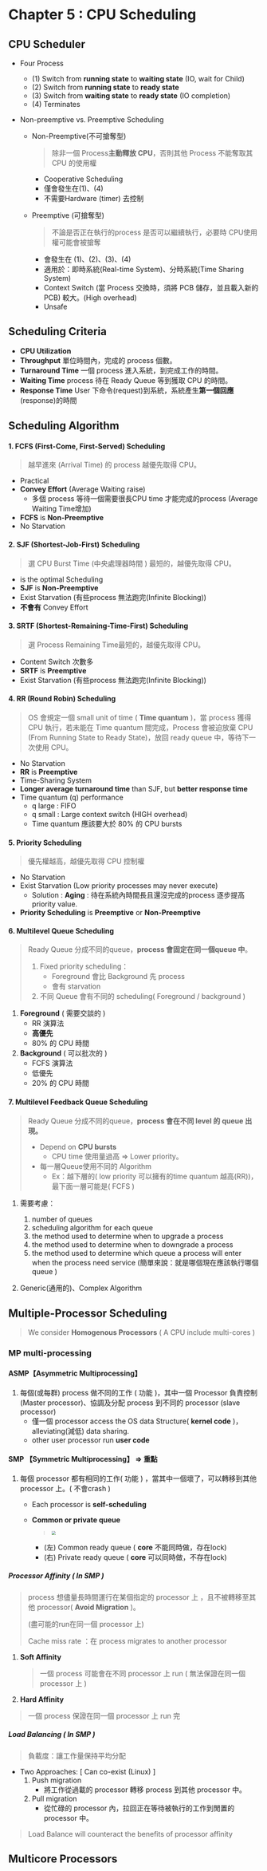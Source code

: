 # Chapter 5 : CPU Scheduling

## CPU Scheduler

- Four Process
  - (1) Switch from **running state** to **waiting state** (IO, wait for Child)
  - (2) Switch from **running state** to **ready state**
  - (3) Switch from **waiting state** to **ready state** (IO completion)
  - (4) Terminates

- Non-preemptive vs. Preemptive Scheduling

  - Non-Preemptive(不可搶奪型)

	> 除非一個 Process**主動釋放 CPU**，否則其他 Process 不能奪取其 CPU 的使用權

    - Cooperative Scheduling
    - 僅會發生在(1)、(4)
    - 不需要Hardware (timer) 去控制 

  - Preemptive (可搶奪型)

    > 不論是否正在執行的process 是否可以繼續執行，必要時    CPU使用權可能會被搶奪

    - 會發生在 (1)、(2)、(3)、(4)
    - 適用於：即時系統(Real-time System)、分時系統(Time Sharing System)
    - Context Switch (當 Process 交換時，須將 PCB 儲存，並且載入新的 PCB) 較大。(High overhead)
    - Unsafe

## Scheduling Criteria

- **CPU Utilization**
- **Throughput** 單位時間內，完成的 process 個數。
- **Turnaround Time** 一個 process 進入系統，到完成工作的時間。 
- **Waiting Time** process 待在 Ready Queue 等到獲取 CPU 的時間。
- **Response Time** User 下命令(request)到系統，系統產生**第一個回應**(response)的時間

## Scheduling Algorithm

#### **1. FCFS** (First-Come, First-Served) **Scheduling**

> 越早進來 (Arrival Time) 的 process 越優先取得 CPU。

- Practical
- **Convey Effort** (Average Waiting raise)
  - 多個 process 等待一個需要很長CPU time 才能完成的process (Average Waiting Time增加)
- **FCFS** is **Non-Preemptive**
- No Starvation

#### **2. SJF** (Shortest-Job-First) **Scheduling**

> 選 CPU Burst Time (中央處理器時間 ) 最短的，越優先取得 CPU。

- is the optimal Scheduling
- **SJF** is  **Non-Preemptive**
- Exist Starvation (有些process 無法跑完(Infinite Blocking))
- **不會有** Convey Effort

#### **3. SRTF** (Shortest-Remaining-Time-First) **Scheduling**

> 選 Process Remaining Time最短的，越優先取得 CPU。

- Content Switch 次數多
- **SRTF** is **Preemptive**
- Exist Starvation (有些process 無法跑完(Infinite Blocking))

#### **4. RR** (Round Robin) **Scheduling**

> OS 會規定一個 small unit of time ( **Time quantum** )，當 process 獲得 CPU 執行，若未能在 Time quantum 間完成，Process 會被迫放棄 CPU (From Running State to Ready State)，放回 ready queue 中，等待下一次使用 CPU。

- No Starvation
- **RR** is **Preemptive**
- Time-Sharing System
- **Longer average turnaround time** than SJF, but **better response time**
- Time quantum (q) performance
  - q large : FIFO
  - q small : Large context switch (HIGH overhead)
  - Time quantum 應該要大於 80% 的 CPU bursts

#### **5. Priority Scheduling**

> 優先權越高，越優先取得 CPU 控制權

- No Starvation
- Exist Starvation (Low priority processes may never execute)
  - Solution : **Aging** : 待在系統內時間長且還沒完成的process 逐步提高 priority value.
- **Priority Scheduling** is **Preemptive** or **Non-Preemptive**

#### **6. Multilevel Queue Scheduling**

>   Ready Queue 分成不同的queue，**process 會固定在同一個queue 中**。
>
>   1.   Fixed priority scheduling：
>        -   Foreground 會比 Background 先 process
>        -   會有 starvation
>   2.   不同 Queue 會有不同的 scheduling( Foreground / background )

1.	**Foreground** ( 需要交談的 )
	- RR 演算法
	- **高優先**
	- 80% 的 CPU 時間
2.	**Background** ( 可以批次的 )
	- FCFS 演算法
	- 低優先
	- 20% 的 CPU 時間

#### **7. Multilevel Feedback Queue Scheduling**

>   Ready Queue 分成不同的queue，**process 會在不同 level 的 queue 出現。**
>
>   -   Depend on **CPU bursts**
>       -   CPU time 使用量過高 => Lower priority。
>   -   每一層Queue使用不同的 Algorithm
>       -   Ex：越下層的( low priority 可以擁有的time quantum 越高(RR))，最下面一層可能是( FCFS )

1.   需要考慮：
     1.   number of queues
     2.   scheduling algorithm for each queue
     3.   the method used to determine when to upgrade a process
     4.   the method used to determine when to downgrade a process
     5.   the method used to determine which queue a process will enter when the process need service (簡單來說：就是哪個現在應該執行哪個 queue )

2.   Generic(通用的)、Complex Algorithm

## Multiple-Processor Scheduling

>    We consider **Homogenous Processors** ( A CPU include multi-cores )

### MP multi-processing

#### **ASMP**【Asymmetric Multiprocessing】

1.   每個(或每群) process 做不同的工作 ( 功能 )，其中一個 Processor 負責控制(Master processor)、協調及分配 process 到不同的 processor (slave processor)
     -   僅一個 processor access the OS data Structure( **kernel code** )，alleviating(減低) data sharing.
     -   other user processor run **user code**

#### **SMP** 【Symmetric Multiprocessing】 => **重點**

1.   每個 processor 都有相同的工作( 功能 ) ，當其中一個壞了，可以轉移到其他 processor 上。( 不會crash )

     -   Each processor is **self-scheduling**

     -   **Common or private queue**

         >   <img src="../image/ch5_1.png" style="zoom:50%;" />

         -   (左) Common ready queue ( **core** 不能同時做，存在lock)
         -   (右) Private ready queue     ( **core** 可以同時做，不存在lock)

##### Processor Affinity ( In SMP )

>   process 想儘量長時間運行在某個指定的 processor 上 ，且不被轉移至其他 processor( **Avoid Migration** )。
>
>   (盡可能的run在同一個 processor 上)
>
>   Cache miss rate ：在 process migrates to another processor

1.   **Soft Affinity**

     >   一個 process 可能會在不同 processor 上 run ( 無法保證在同一個 processor 上 )

2.   **Hard Affinity**

>   一個 process 保證在同一個 processor 上 run 完

##### Load Balancing ( In SMP )

>   負載度：讓工作量保持平均分配

-   Two Approaches:  [ Can co-exist (Linux) ]
    1.   Push migration
         -   將工作從過載的 processor 轉移 process 到其他 processor 中。
    2.   Pull migration
         -   從忙碌的 processor 內，拉回正在等待被執行的工作到閒置的 processor  中。

>   Load Balance will counteract the benefits of processor affinity

## Multicore Processors


